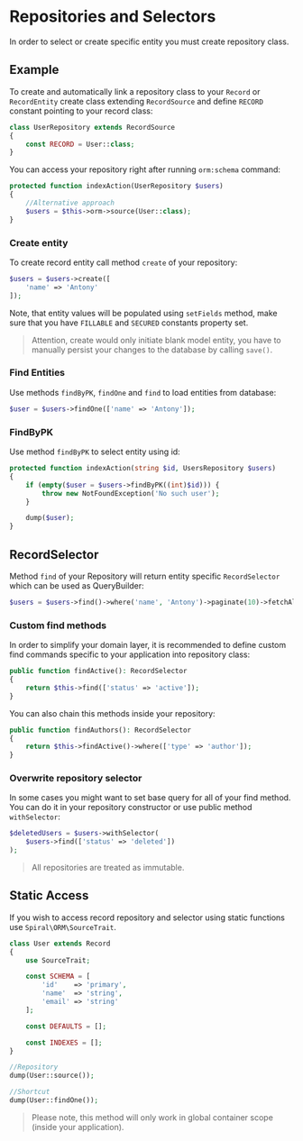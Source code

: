 # Repositories and Selectors
In order to select or create specific entity you must create repository class.

## Example
To create and automatically link a repository class to your `Record` or `RecordEntity` create class extending `RecordSource` and define `RECORD` constant pointing to your record class:

```php
class UserRepository extends RecordSource
{
    const RECORD = User::class;
}
```

You can access your repository right after running `orm:schema` command:

```php
protected function indexAction(UserRepository $users)
{
    //Alternative approach 
    $users = $this->orm->source(User::class);
}
```

### Create entity
To create record entity call method `create` of your repository:

```php
$users = $users->create([
    'name' => 'Antony'
]);
```

Note, that entity values will be populated using `setFields` method, make sure that you have `FILLABLE` and `SECURED` constants property set. 

> Attention, create would only initiate blank model entity, you have to manually persist your changes to the database by calling `save()`.

### Find Entities
Use methods `findByPK`, `findOne` and `find` to load entities from database:

```php
$user = $users->findOne(['name' => 'Antony']);
```

### FindByPK
Use method `findByPK` to select entity using id:

```php
protected function indexAction(string $id, UsersRepository $users)
{
    if (empty($user = $users->findByPK((int)$id))) {
        throw new NotFoundException('No such user');
    }

    dump($user);
}
```

## RecordSelector
Method `find` of your Repository will return entity specific `RecordSelector` which can be used as QueryBuilder:

```php
$users = $users->find()->where('name', 'Antony')->paginate(10)->fetchAll();
```

### Custom find methods 
In order to simplify your domain layer, it is recommended to define custom find commands specific to your application into repository class:

```php
public function findActive(): RecordSelector
{
    return $this->find(['status' => 'active']);
}
```

You can also chain this methods inside your repository:

```php
public function findAuthors(): RecordSelector
{
    return $this->findActive()->where(['type' => 'author']);
}
```

### Overwrite repository selector
In some cases you might want to set base query for all of your find method. You can do it in your repository constructor or use public method `withSelector`:

```php
$deletedUsers = $users->withSelector(
    $users->find(['status' => 'deleted'])
);
```

> All repositories are treated as immutable.

## Static Access
If you wish to access record repository and selector using static functions use `Spiral\ORM\SourceTrait`.

```php
class User extends Record
{
    use SourceTrait;

    const SCHEMA = [
        'id'    => 'primary',
        'name'  => 'string',
        'email' => 'string'
    ];

    const DEFAULTS = [];

    const INDEXES = [];
}
```

```php
//Repository
dump(User::source());

//Shortcut
dump(User::findOne());
```

> Please note, this method will only work in global container scope (inside your application).